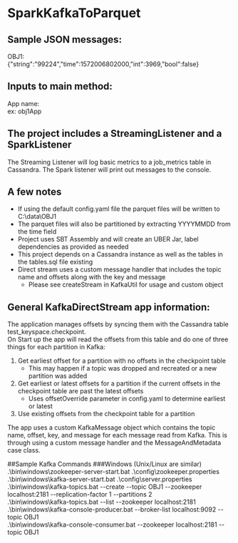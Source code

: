 # SparkKafkaToParquet

## Sample JSON messages:

OBJ1: <br />
{"string":"99224","time":1572006802000,"int":3969,"bool":false}

## Inputs to main method:
App name: <br />
ex: obj1App

## The project includes a StreamingListener and a SparkListener
The Streaming Listener will log basic metrics to a job_metrics table in Cassandra. The Spark listener will print out messages to the console.

## A few notes
<UL>
<LI>If using the default config.yaml file the parquet files will be written to C:\data\OBJ1
<LI>The parquet files will also be partitioned by extracting YYYYMMDD from the time field
<LI>Project uses SBT Assembly and will create an UBER Jar, label dependencies as provided as needed
<LI>This project depends on a Cassandra instance as well as the tables in the tables.sql file existing
<LI>Direct stream uses a custom message handler that includes the topic name and offsets along with the key and message
<UL>
<LI>Please see createStream in KafkaUtil for usage and custom object
</UL>
</UL>

## General KafkaDirectStream app information:
The application manages offsets by syncing them with the Cassandra table test_keyspace.checkpoint. <br />
On Start up the app will read the offsets from this table and do one of three things for each partition in Kafka:
<OL>
<LI>Get earliest offset for a partition with no offsets in the checkpoint table
<UL>
<LI>This may happen if a topic was dropped and recreated or a new partition was added
</UL>
<LI>Get earliest or latest offsets for a partition if the current offsets in the checkpoint table are past the latest offsets
<UL>
<LI>Uses offsetOverride parameter in config.yaml to determine earliest or latest
</UL>
<LI>Use existing offsets from the checkpoint table for a partition
</OL>

The app uses a custom KafkaMessage object which contains the topic name, offset, key, and message for each message read from Kafka. This is through using a custom message handler and the MessageAndMetadata case class.

##Sample Kafka Commands
###Windows (Unix/Linux are similar)
.\bin\windows\zookeeper-server-start.bat .\config\zookeeper.properties <br />
.\bin\windows\kafka-server-start.bat .\config\server.properties <br />
.\bin\windows\kafka-topics.bat --create --topic OBJ1 --zookeeper localhost:2181 --replication-factor 1 --partitions 2 <br />
.\bin\windows\kafka-topics.bat --list --zookeeper localhost:2181 <br />
.\bin\windows\kafka-console-producer.bat --broker-list localhost:9092 --topic OBJ1 <br />
.\bin\windows\kafka-console-consumer.bat --zookeeper localhost:2181 --topic OBJ1
